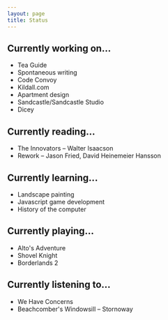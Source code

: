 ```yaml
---
layout: page
title: Status
---
```


## Currently working on...

* Tea Guide
* Spontaneous writing
* Code Convoy
* Kildall.com
* Apartment design
* Sandcastle/Sandcastle Studio
* Dicey

## Currently reading...

* The Innovators – Walter Isaacson
* Rework – Jason Fried, David Heinemeier Hansson

## Currently learning...

* Landscape painting
* Javascript game development
* History of the computer

## Currently playing...

* Alto's Adventure
* Shovel Knight
* Borderlands 2

## Currently listening to...

* We Have Concerns
* Beachcomber's Windowsill – Stornoway
